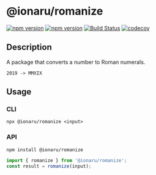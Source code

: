 # @ionaru/romanize

[![npm version](https://img.shields.io/npm/v/@ionaru/romanize.svg?style=for-the-badge)](https://www.npmjs.com/package/@ionaru/romanize)
[![npm version](https://img.shields.io/npm/v/@ionaru/romanize/next.svg?style=for-the-badge)](https://www.npmjs.com/package/@ionaru/romanize/v/next)
[![Build Status](https://img.shields.io/github/workflow/status/ionaru/romanize/Test%20&%20Deploy/master?style=for-the-badge)](https://github.com/Ionaru/romanize/actions)
[![codecov](https://img.shields.io/codecov/c/github/Ionaru/romanize/master.svg?style=for-the-badge)](https://codecov.io/gh/Ionaru/romanize)

## Description
A package that converts a number to Roman numerals.

`2019 -> MMXIX`

## Usage
### CLI
```
npx @ionaru/romanize <input>
```

### API
```
npm install @ionaru/romanize
```
```js
import { romanize } from '@ionaru/romanize';
const result = romanize(input);
```
